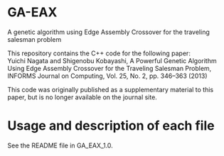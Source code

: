 # GA-EAX
A genetic algorithm using Edge Assembly Crossover for the traveling salesman problem

This repository contains the C++ code for the following paper: <br>
Yuichi Nagata and Shigenobu Kobayashi, A Powerful Genetic Algorithm Using Edge Assembly Crossover for the Traveling Salesman Problem, INFORMS Journal on Computing, Vol. 25, No. 2, pp. 346–363 (2013)

This code was originally published as a supplementary material to this paper, but is no longer available on the journal site.

# Usage and description of each file

See the README file in GA_EAX_1.0.

